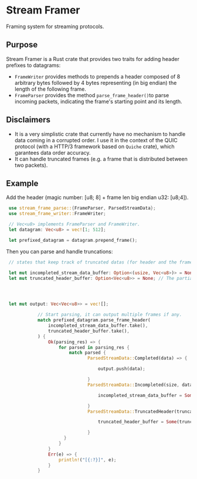 # Stream Framer

Framing system for streaming protocols.

## Purpose

Stream Framer is a Rust crate that provides two traits for adding header prefixes to datagrams:

- ```FrameWriter``` provides methods to prepends a header composed of 8 arbitrary bytes followed by 4 bytes representing (in big endian) the length of the following frame.
- ```FrameParser``` provides the method ```parse_frame_header()```to parse incoming packets, indicating the frame's starting point and its length.

## Disclaimers
- It is a very simplistic crate that currently have no mechanism to handle data coming in a corrupted order.
I use it in the context of the QUIC protocol (with a HTTP/3 framework based on ```Quiche``` crate), which garantees data order accuracy.
- It can handle truncated frames (e.g. a frame that is distributed between two packets).

## Example 
Add the header (magic number: [u8; 8] + frame len big endian u32: [u8;4]).
```rust
 use stream_frame_parse::{FrameParser, ParsedStreamData};
 use stream_frame_writer::FrameWriter;

 // Vec<u8> implements FrameParser and FrameWriter.
 let datagram: Vec<u8> = vec![1; 512];

 let prefixed_datagram = datagram.prepend_frame();
 ```
Then you can parse and handle truncations:
```rust
 // states that keep track of truncated datas (for header and the frame)

 let mut incompleted_stream_data_buffer: Option<(usize, Vec<u8>)> = None; // (frame_size, partial data already received);
 let mut truncated_header_buffer: Option<Vec<u8>> = None; // The partial header truncated in the previous packet parsing.




 let mut output: Vec<Vec<u8>> = vec![];

            // Start parsing, it can output multiple frames if any.
            match prefixed_datagram.parse_frame_header(
                incompleted_stream_data_buffer.take(),
                truncated_header_buffer.take(),
            ) {
                Ok(parsing_res) => {
                    for parsed in parsing_res {
                        match parsed {
                               ParsedStreamData::Completed(data) => {

                                   output.push(data);

                               }
                               ParsedStreamData::Incompleted(size, data) => {

                                   incompleted_stream_data_buffer = Some(size, data);

                               }
                               ParsedStreamData::TruncatedHeader(truncated_hdr) => {

                                   truncated_header_buffer = Some(truncated_hdr);

                               }
                      }
                    }
                }
                Err(e) => {
                    println!("[{:?}]", e);
                }
            }


 ```
